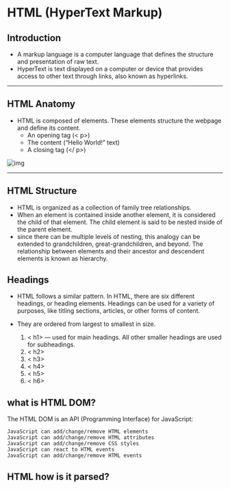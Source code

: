 # HTML (HyperText Markup)

##   Introduction 

* A markup language is a computer language that defines the structure and presentation of raw text.
* HyperText is text displayed on a computer or device that provides access to other text through links, also known as hyperlinks.

***

  ## HTML Anatomy
  * HTML is composed of elements. These elements structure the webpage and define its content.
    * An opening tag (< p>)
    * The content (“Hello World!” text)
    * A closing tag (</ p>)

 ![img](https://content.codecademy.com/courses/learn-html/elements-and-structure/html%20lesson%20image.svg)

 ***

 ## HTML Structure
 * HTML is organized as a collection of family tree relationships.
 * When an element is contained inside another element, it is considered the child of that element. The child element is said to be nested inside of the parent element.
 * since there can be multiple levels of nesting, this analogy can be extended to grandchildren, great-grandchildren, and beyond. The relationship between elements and their ancestor and descendent elements is known as hierarchy.

## Headings
* HTML follows a similar pattern. In HTML, there are six different headings, or heading elements. Headings can be used for a variety of purposes, like titling sections, articles, or other forms of content.
* They are ordered from largest to smallest in size.

    1. < h1> — used for main headings. All other smaller headings are used for subheadings.
    2.  < h2>
    3. < h3>
    4. < h4>
    5. < h5>
    6. < h6>

## what is HTML DOM?


The HTML DOM is an API (Programming Interface) for JavaScript:

    JavaScript can add/change/remove HTML elements
    JavaScript can add/change/remove HTML attributes
    JavaScript can add/change/remove CSS styles
    JavaScript can react to HTML events
    JavaScript can add/change/remove HTML events


## HTML how is it parsed?





